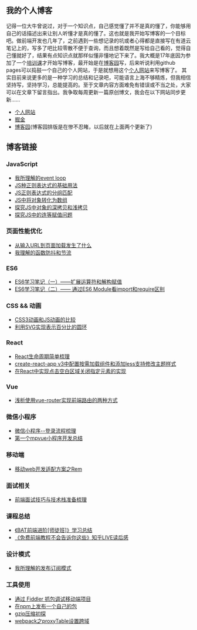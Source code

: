 ## 我的个人博客
记得一位大牛曾说过，对于一个知识点，自己感觉懂了并不是真的懂了，你能够用自己的话描述出来让别人听懂才是真的懂了。这也就是我开始写博客的一个目标吧。做前端开发也几年了，之前遇到一些想记录的坑或者心得都是直接写在有道云笔记上的，写多了吧比较零散不便于查询，而且想着既然是写给自己看的，觉得自己懂就好了，结果有点知识点就那样似懂非懂地记下来了。我大概是17年底因为参加了一个[培训课](https://wancheng7.github.io/post/a22d4e29.html)才开始写博客，最开始是在[博客园](http://www.cnblogs.com/wancheng7)写，后来听说利用github pages可以捣鼓一个自己的个人网站，于是就想用这个[个人网站](https://wancheng7.github.io/)来写博客了。 其实目前来说更多的是一种学习的总结和记录吧，可能语言上海不够精炼，但我相信坚持写，坚持学习，总能提高的。至于文章内容方面难免有错误或不当之处，大家可以在文章下留言指出。我争取每周更新一篇原创博文，我会在以下网站同步更新……
- [个人网站](https://wancheng7.github.io/)
- [掘金](https://juejin.im/user/584955940ce463005c481f60)
- [博客园](http://www.cnblogs.com/wancheng7)(博客园排版是在惨不忍睹，以后就在上面两个更新了)

## 博客链接
### JavaScript
- [我所理解的event loop](https://wancheng7.github.io/post/5d54f45f.html)
- [JS种正则表达式的基础用法](https://wancheng7.github.io/post/10937cb.html)
- [JS正则表达式的分组匹配](https://wancheng7.github.io/post/41ca68e.html)
- [JS中将对象转化为数组](https://wancheng7.github.io/post/4da1c743.html)
- [探究JS中对象的深拷贝和浅拷贝](https://wancheng7.github.io/post/ad7f4826.html)
- [探究JS中的连等赋值问题](https://wancheng7.github.io/post/c080eeb1.html)

### 页面性能优化
- [从输入URL到页面加载发生了什么](https://wancheng7.github.io/post/e277deca.html)
- [我理解的函数防抖和节流](https://github.com/wanCheng7/wancheng7.github.io/issues/14)

### ES6
- [ES6学习笔记（一）——扩展运算符和解构赋值](https://wancheng7.github.io/post/59cf2dea.html)
- [ES6学习笔记（二）—— 通过ES6 Module看import和require区别](https://wancheng7.github.io/post/594701d3.html)

### CSS && 动画 
- [CSS3动画和JS动画的比较](https://wancheng7.github.io/post/6707751a.html)
- [利用SVG实现表示百分比的圆环](https://github.com/wanCheng7/wancheng7.github.io/issues/18)

### React
- [React生命周期简单梳理](https://wancheng7.github.io/post/33cf40df.html)
- [create-react-app v3中配置按需加载组件和添加less支持修改主题样式](https://wancheng7.github.io/post/e0c50683.html)
- [在React中实现点击空白区域关闭指定元素的实现](https://github.com/wanCheng7/wancheng7.github.io/issues/15)

### Vue
- [浅析使用vue-router实现前端路由的两种方式](https://wancheng7.github.io/post/2f3d2375.html)

### 微信小程序
- [微信小程序--登录流程梳理](https://wancheng7.github.io/post/50039207.html)
- [第一个mpvue小程序开发总结](https://wancheng7.github.io/post/c9a6ab9.html)

### 移动端
- [移动web开发适配方案之Rem](https://wancheng7.github.io/post/5590b762.html)

### 面试相关
- [前端面试技巧与技术栈准备梳理](https://wancheng7.github.io/post/e7b60f06.html)

### 课程总结
- [《BAT前端进阶[师徒班]》学习总结](https://wancheng7.github.io/post/a22d4e29.html)
- [《免费前端教程不会告诉你这些》知乎LIVE读后感](https://wancheng7.github.io/post/f3fa0421.html)

### 设计模式
- [我所理解的发布订阅模式](https://wancheng7.github.io/post/9f4d4a04.html)

### 工具使用
- [通过 Fiddler 抓包调试移动端项目](https://wancheng7.github.io/post/e105a76b.html)
- [在npm上发布一个自己的包](https://wancheng7.github.io/post/b43e440c.html)
- [gzip压缩初探](https://wancheng7.github.io/post/8fd42718.html)
- [webpack之proxyTable设置跨域](https://wancheng7.github.io/post/982e08e3.html)


